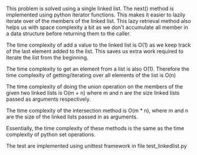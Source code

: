 This problem is solved using a single linked list. The next() method
is implemented using python iterator functions. This makes it easier to 
lazily iterate over of the members of the linked list. This lazy retrieval method 
also helps us with space complexity a bit as we don't accumulate all member in
a data structure before returning them to the caller. 

The time complexity of add a value to the linked list is O(1) as 
we keep track of the last element added to the list. This saves us
extra work required to iterate the list from the beginning. 

The time complexity to get an element from a list is also O(1). Therefore
the time complexity of getting/iterating over all elements of the list is O(n)

The time complexity of doing the union operation on the members of the given
two linked lists is O(m + n) where m and n are the size linked lists passed as
arguments respectively.

The time complexity of the intersection method is O(m * n), where m and n are
the size of the linked lists passed in as arguments. 

Essentially, the time complexity of these methods is the same as the time
complexity of python set operations. 

The test are implemented using unittest framework in file test_linkedlist.py

